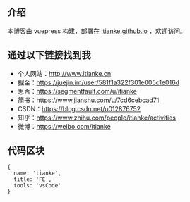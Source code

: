 ## 介绍
本博客由 vuepress 构建，部署在 [itianke.github.io](https://github.com/itianke/itianke.github.io/tree/develop) ，欢迎访问。

## 通过以下链接找到我
- 个人网站：http://www.itianke.cn
- 掘金：https://juejin.im/user/581f1a322f301e005c1e016d
- 思否：https://segmentfault.com/u/itianke
- 简书：https://www.jianshu.com/u/7cd6cebcad71
- CSDN：https://blog.csdn.net/u012876752
- 知乎：https://www.zhihu.com/people/itianke/activities
- 微博：https://weibo.com/itianke

## 代码区块
```
{
  name: 'tianke',
  title: 'FE',
  tools: 'vsCode'
}
```
